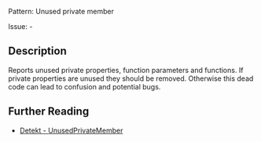 Pattern: Unused private member

Issue: -

## Description

Reports unused private properties, function parameters and functions. If private properties are unused they should be removed. Otherwise this dead code can lead to confusion and potential bugs.

## Further Reading

* [Detekt - UnusedPrivateMember](https://arturbosch.github.io/detekt/style.html#unusedprivatemember)